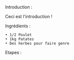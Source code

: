 Introduction :

Ceci est l'introduction !

Ingrédients : 

    • 1/2 Poulet
    • 1kg Patates
    • Des herbes pour faire genre

Etapes : 
